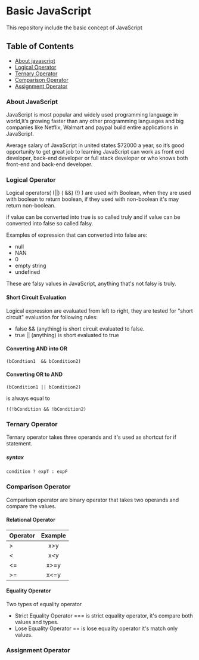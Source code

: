 # Basic JavaScript

This repository include the basic concept of JavaScript
## Table of Contents
* [About javascript](https://github.com/proraheelaslam/#about-javascript)
* [Logical Operator](https://github.com/proraheelaslam/#logical-operator)
* [Ternary Operator](https://github.com/proraheelaslam/#ternary-operator)
* [Comparison Operator](https://github.com/proraheelaslam/#comparison-operator)
* [Assignment Operator](https://github.com/proraheelaslam/#assignment-operator)

### About JavaScript
JavaScript is most popular  and widely used programming language in world,It’s growing faster than any other programming languages and big companies like Netflix, Walmart and paypal build entire applications in JavaScript.

Average salary of JavaScript in united states  $72000 a year, so it’s good opportunity to get great job to learning JavaScript can work as front end developer, back-end developer or full stack developer or who knows both front-end and back-end developer.

### Logical Operator

Logical operators(  (||)  ( &&)  (!)  ) are used with Boolean, when they are used with boolean to return boolean, if they used with non-boolean it's may return non-boolean.

if value can be converted into true is so called truly and if value can be converted into false so called falsy. 

Examples of expression that can converted into false are:
* null
* NAN
* 0
* empty string
* undefined

These are falsy values in JavaScript, anything that's not falsy is truly.

#### Short Circuit Evaluation 

Logical expression are evaluated from left to right, they are tested for "short circuit" evaluation for following rules:

* false && (anything) is short circuit evaluated to false.
* true || (anything) is short evaluated to true
#### Converting AND into OR
     
```
(bCondtion1  && bCondition2) 
```
#### Converting OR to AND

```
(bCondition1 || bCondition2)
```
is always equal to
```
!(!bCondition && !bCondition2)
```
### Ternary Operator

Ternary operator takes three operands and it's used as shortcut for if statement.
#####   syntax
```
condition ? expT : expF
```
### Comparison Operator

Comparison operator are binary operator that takes two operands and compare the values.
#### Relational Operator
     
| Operator        | Example          
| ------------- |:-------------: 
|        >      | x>y
|         <     | x<y       
|        <=     | x>=y
|        >=     | x<=y
#### Equality Operator
     
Two types of equality operator 

* Strict Equality Operator
=== is strict equality operator, it's compare both values and types.
* Lose Equality Operator
== is lose equality operator it's match only values.

### Assignment Operator



